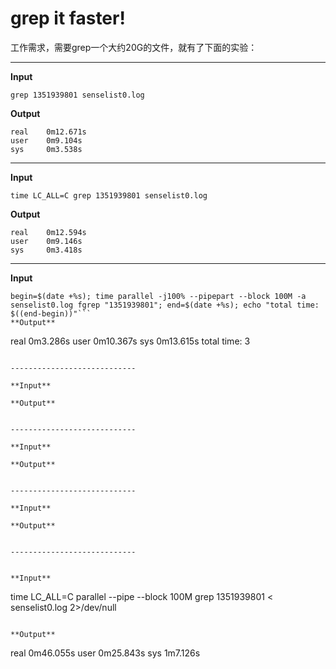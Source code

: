 grep it faster!
===============

工作需求，需要grep一个大约20G的文件，就有了下面的实验：

----------------------------

**Input**
```
grep 1351939801 senselist0.log
```
**Output**
```
real	0m12.671s
user	0m9.104s
sys     0m3.538s
```

----------------------------

**Input**
```
time LC_ALL=C grep 1351939801 senselist0.log
```
**Output**
```
real	0m12.594s
user	0m9.146s
sys     0m3.418s
```

----------------------------

**Input**
```
begin=$(date +%s); time parallel -j100% --pipepart --block 100M -a senselist0.log fgrep "1351939801"; end=$(date +%s); echo "total time: $((end-begin))"```
**Output**
```
real	0m3.286s
user	0m10.367s
sys     0m13.615s
total time: 3
```

----------------------------

**Input**
```

```
**Output**
```

```

----------------------------

**Input**
```

```
**Output**
```

```

----------------------------

**Input**
```

```
**Output**
```

```

----------------------------


**Input**
```
time LC_ALL=C parallel --pipe --block 100M grep 1351939801 < senselist0.log 2>/dev/null
```

**Output**

```
real	0m46.055s
user	0m25.843s
sys     1m7.126s
```